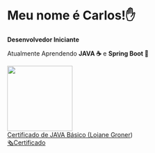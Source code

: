 <h1 align= left>Meu nome é Carlos!✋</h1>

<p><strong>Desenvolvedor Iniciante</strong></p>

<p>Atualmente Aprendendo <strong>JAVA ☕</strong> e <strong>Spring Boot 🍃</strong></p>

<div width="100%" align="left">
  <a href="https://github.com/CarlosCipreste">
  <img height="150em" src="https://github-readme-stats.vercel.app/api/top-langs/?username=CarlosCipreste&layout=donut&theme=dark"/>
</div>

<div>
  Certificado de JAVA Básico (<a href="https://www.w3schools.com">Loiane Groner</a>)  
  <br><a href="https://loiane.training/certificado/Ww2YQ7upFUBql6AIy1py">🗞️Certificado</a>
</div>
